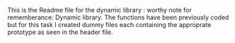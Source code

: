This is the Readme file for the dynamic library : worthy note for rememberance: Dynamic library. The functions have been previously coded but for this task I created dummy files each containing the approprate prototype as seen in the header file.
